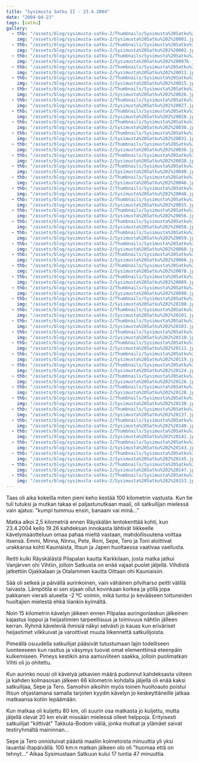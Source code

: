 ```yaml
---
title: "Sysimusta Satku II - 23.4.2004"
date: "2004-04-23"
tags: [satku]
gallery:
  - thb: "/assets/blog/sysimusta-satku-2/Thumbnails/Sysimusta%20Satku%202%20001.jpg"
    img: "/assets/blog/sysimusta-satku-2/Sysimusta%20Satku%202%20001.jpg"
  - thb: "/assets/blog/sysimusta-satku-2/Thumbnails/Sysimusta%20Satku%202%20002.jpg"
    img: "/assets/blog/sysimusta-satku-2/Sysimusta%20Satku%202%20002.jpg"
  - thb: "/assets/blog/sysimusta-satku-2/Thumbnails/Sysimusta%20Satku%202%20007b.jpg"
    img: "/assets/blog/sysimusta-satku-2/Sysimusta%20Satku%202%20007b.jpg"
  - thb: "/assets/blog/sysimusta-satku-2/Thumbnails/Sysimusta%20Satku%202%20011.jpg"
    img: "/assets/blog/sysimusta-satku-2/Sysimusta%20Satku%202%20011.jpg"
  - thb: "/assets/blog/sysimusta-satku-2/Thumbnails/Sysimusta%20Satku%202%20015.jpg"
    img: "/assets/blog/sysimusta-satku-2/Sysimusta%20Satku%202%20015.jpg"
  - thb: "/assets/blog/sysimusta-satku-2/Thumbnails/Sysimusta%20Satku%202%20026.jpg"
    img: "/assets/blog/sysimusta-satku-2/Sysimusta%20Satku%202%20026.jpg"
  - thb: "/assets/blog/sysimusta-satku-2/Thumbnails/Sysimusta%20Satku%202%20027.jpg"
    img: "/assets/blog/sysimusta-satku-2/Sysimusta%20Satku%202%20027.jpg"
  - thb: "/assets/blog/sysimusta-satku-2/Thumbnails/Sysimusta%20Satku%202%20028.jpg"
    img: "/assets/blog/sysimusta-satku-2/Sysimusta%20Satku%202%20028.jpg"
  - thb: "/assets/blog/sysimusta-satku-2/Thumbnails/Sysimusta%20Satku%202%20030.jpg"
    img: "/assets/blog/sysimusta-satku-2/Sysimusta%20Satku%202%20030.jpg"
  - thb: "/assets/blog/sysimusta-satku-2/Thumbnails/Sysimusta%20Satku%202%20031.jpg"
    img: "/assets/blog/sysimusta-satku-2/Sysimusta%20Satku%202%20031.jpg"
  - thb: "/assets/blog/sysimusta-satku-2/Thumbnails/Sysimusta%20Satku%202%20036.jpg"
    img: "/assets/blog/sysimusta-satku-2/Sysimusta%20Satku%202%20036.jpg"
  - thb: "/assets/blog/sysimusta-satku-2/Thumbnails/Sysimusta%20Satku%202%20038.jpg"
    img: "/assets/blog/sysimusta-satku-2/Sysimusta%20Satku%202%20038.jpg"
  - thb: "/assets/blog/sysimusta-satku-2/Thumbnails/Sysimusta%20Satku%202%20040.jpg"
    img: "/assets/blog/sysimusta-satku-2/Sysimusta%20Satku%202%20040.jpg"
  - thb: "/assets/blog/sysimusta-satku-2/Thumbnails/Sysimusta%20Satku%202%20046.jpg"
    img: "/assets/blog/sysimusta-satku-2/Sysimusta%20Satku%202%20046.jpg"
  - thb: "/assets/blog/sysimusta-satku-2/Thumbnails/Sysimusta%20Satku%202%20048.jpg"
    img: "/assets/blog/sysimusta-satku-2/Sysimusta%20Satku%202%20048.jpg"
  - thb: "/assets/blog/sysimusta-satku-2/Thumbnails/Sysimusta%20Satku%202%20055.jpg"
    img: "/assets/blog/sysimusta-satku-2/Sysimusta%20Satku%202%20055.jpg"
  - thb: "/assets/blog/sysimusta-satku-2/Thumbnails/Sysimusta%20Satku%202%20056.jpg"
    img: "/assets/blog/sysimusta-satku-2/Sysimusta%20Satku%202%20056.jpg"
  - thb: "/assets/blog/sysimusta-satku-2/Thumbnails/Sysimusta%20Satku%202%20058.jpg"
    img: "/assets/blog/sysimusta-satku-2/Sysimusta%20Satku%202%20058.jpg"
  - thb: "/assets/blog/sysimusta-satku-2/Thumbnails/Sysimusta%20Satku%202%20059.jpg"
    img: "/assets/blog/sysimusta-satku-2/Sysimusta%20Satku%202%20059.jpg"
  - thb: "/assets/blog/sysimusta-satku-2/Thumbnails/Sysimusta%20Satku%202%20060.jpg"
    img: "/assets/blog/sysimusta-satku-2/Sysimusta%20Satku%202%20060.jpg"
  - thb: "/assets/blog/sysimusta-satku-2/Thumbnails/Sysimusta%20Satku%202%20066.jpg"
    img: "/assets/blog/sysimusta-satku-2/Sysimusta%20Satku%202%20066.jpg"
  - thb: "/assets/blog/sysimusta-satku-2/Thumbnails/Sysimusta%20Satku%202%20078.jpg"
    img: "/assets/blog/sysimusta-satku-2/Sysimusta%20Satku%202%20078.jpg"
  - thb: "/assets/blog/sysimusta-satku-2/Thumbnails/Sysimusta%20Satku%202%20089.jpg"
    img: "/assets/blog/sysimusta-satku-2/Sysimusta%20Satku%202%20089.jpg"
  - thb: "/assets/blog/sysimusta-satku-2/Thumbnails/Sysimusta%20Satku%202%20090.jpg"
    img: "/assets/blog/sysimusta-satku-2/Sysimusta%20Satku%202%20090.jpg"
  - thb: "/assets/blog/sysimusta-satku-2/Thumbnails/Sysimusta%20Satku%202%20100.jpg"
    img: "/assets/blog/sysimusta-satku-2/Sysimusta%20Satku%202%20100.jpg"
  - thb: "/assets/blog/sysimusta-satku-2/Thumbnails/Sysimusta%20Satku%202%20101.jpg"
    img: "/assets/blog/sysimusta-satku-2/Sysimusta%20Satku%202%20101.jpg"
  - thb: "/assets/blog/sysimusta-satku-2/Thumbnails/Sysimusta%20Satku%202%20103.jpg"
    img: "/assets/blog/sysimusta-satku-2/Sysimusta%20Satku%202%20103.jpg"
  - thb: "/assets/blog/sysimusta-satku-2/Thumbnails/Sysimusta%20Satku%202%20110.jpg"
    img: "/assets/blog/sysimusta-satku-2/Sysimusta%20Satku%202%20110.jpg"
  - thb: "/assets/blog/sysimusta-satku-2/Thumbnails/Sysimusta%20Satku%202%20111.jpg"
    img: "/assets/blog/sysimusta-satku-2/Sysimusta%20Satku%202%20111.jpg"
  - thb: "/assets/blog/sysimusta-satku-2/Thumbnails/Sysimusta%20Satku%202%20119.jpg"
    img: "/assets/blog/sysimusta-satku-2/Sysimusta%20Satku%202%20119.jpg"
  - thb: "/assets/blog/sysimusta-satku-2/Thumbnails/Sysimusta%20Satku%202%20124.jpg"
    img: "/assets/blog/sysimusta-satku-2/Sysimusta%20Satku%202%20124.jpg"
  - thb: "/assets/blog/sysimusta-satku-2/Thumbnails/Sysimusta%20Satku%202%20126.jpg"
    img: "/assets/blog/sysimusta-satku-2/Sysimusta%20Satku%202%20126.jpg"
  - thb: "/assets/blog/sysimusta-satku-2/Thumbnails/Sysimusta%20Satku%202%20128.jpg"
    img: "/assets/blog/sysimusta-satku-2/Sysimusta%20Satku%202%20128.jpg"
  - thb: "/assets/blog/sysimusta-satku-2/Thumbnails/Sysimusta%20Satku%202%20130.jpg"
    img: "/assets/blog/sysimusta-satku-2/Sysimusta%20Satku%202%20130.jpg"
  - thb: "/assets/blog/sysimusta-satku-2/Thumbnails/Sysimusta%20Satku%202%20137.jpg"
    img: "/assets/blog/sysimusta-satku-2/Sysimusta%20Satku%202%20137.jpg"
  - thb: "/assets/blog/sysimusta-satku-2/Thumbnails/Sysimusta%20Satku%202%20140.jpg"
    img: "/assets/blog/sysimusta-satku-2/Sysimusta%20Satku%202%20140.jpg"
  - thb: "/assets/blog/sysimusta-satku-2/Thumbnails/Sysimusta%20Satku%202%20142.jpg"
    img: "/assets/blog/sysimusta-satku-2/Sysimusta%20Satku%202%20142.jpg"
  - thb: "/assets/blog/sysimusta-satku-2/Thumbnails/Sysimusta%20Satku%202%20143.jpg"
    img: "/assets/blog/sysimusta-satku-2/Sysimusta%20Satku%202%20143.jpg"
  - thb: "/assets/blog/sysimusta-satku-2/Thumbnails/Sysimusta%20Satku%202%20145.jpg"
    img: "/assets/blog/sysimusta-satku-2/Sysimusta%20Satku%202%20145.jpg"
  - thb: "/assets/blog/sysimusta-satku-2/Thumbnails/Sysimusta%20Satku%202%20147.jpg"
    img: "/assets/blog/sysimusta-satku-2/Sysimusta%20Satku%202%20147.jpg"
  - thb: "/assets/blog/sysimusta-satku-2/Thumbnails/Sysimusta%20Satku%202%20153.jpg"
    img: "/assets/blog/sysimusta-satku-2/Sysimusta%20Satku%202%20153.jpg"
---
```


Taas oli aika kokeilla miten pieni keho kestää 100 kilometrin vastusta.
Kun tie tuli tutuksi ja mutkan takaa ei paljastunutkaan maali, oli
satkuilijan mielessä vain ajatus: "kumpi tummuu ensin, banaani vai
minä..."

Matka alkoi 2,5 kilometriä ennen Räyskälän lentokenttää kohti, kun
23.4.2004 kello 19.26 kahdeksan innokasta lähtivät liikkeelle
kävelymaaotteluun omaa pahaa mieltä vastaan, mahdollisuutena voittaa
itsensä. Emmi, Minna, Ninnu, Pete, Roni, Sepe, Tero ja Toni aloittivat
urakkansa kohti Kauniaista, Iltsun ja Japen huoltaessa vaativaa
vaellusta.

Reitti kulki Räyskälästä Pilapalan kautta Karkkilaan, josta matka jatkui
Vanjärven ohi Vihtiin, jolloin Satkusta on enää vajaat puolet jäljellä.
Vihdistä jatkettiin Ojakkalaan ja Otalammen kautta Oittaan ohi
Kauniaisiin.

Sää oli selkeä ja päivällä aurinkoinen, vain vähäinen pilviharso peitti
välillä taivasta. Lämpötila ei sen sijaan ollut kovinkaan korkea ja
yöllä jopa pakkanen vieraili alueella -2 ºC voimin, mikä tuntui jo
kevääseen tottuneiden huoltajien mielestä ehkä liiankin kylmältä.

Noin 15 kilometrin kävelyn jälkeen ennen Pilpalaa auringonlaskun
jälkeinen kajastus loppui ja heijastimien tarpeellisuus ja toimivuus
nähtiin jälleen kerran. Ryhmä käveleviä ihmisiä näkyi selvästi jo kauas
kun eriväriset heijastimet vilkkuivat ja varoittivat muuta liikennettä
satkuilijoista.

Pimeällä osuudella satkuilijat pääsivät tutustumaan lajin todelliseen
luonteeseen kun rasitus ja väsymys tuovat omat elementtinsä eteenpäin
kulkemiseen. Pimeys kestikin aina aamuviiteen saakka, jolloin
puolimatkan Vihti oli jo ohitettu.

Kun aurinko nousi oli kävelyä jatkavien määrä pudonnut kahdeksasta
viiteen ja kahden kolmasosan jälkeen 66 kilometrin kohdalla jäljellä oli
enää kaksi satkuilijaa, Sepe ja Tero. Samoihin aikoihin myös toinen
huoltoauto poistui Iltsun ohjastamana samalla tarjoten kyydin kävelyn jo
keskeyttäneille jatkaa matkaansa kotiin lepäämään.

Kun matkaa oli kuljettu 80 km, oli suurin osa matkasta jo kuljettu,
mutta jäljellä olevat 20 km eivät missään mielessä olleet helppoja.
Erityisesti satkuilijat "kiittivät" Takkula-Bodom väliä, jonka mutkat ja
ylämäet saivat testiryhmältä maininnan...

Sepe ja Tero onnistuivat päästä maaliin kolmetoista minuuttia yli yksi
lauantai iltapäivällä. 100 km:n matkan jälkeen olo oli "huomaa että on
tehnyt..." Aikaa Sysimustaan Satkuun kului 17 tuntia 47 minuuttia.
